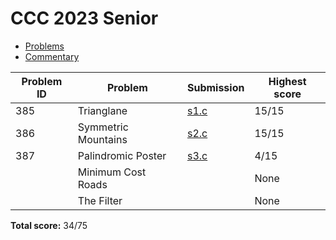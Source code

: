# CCC 2023 Senior

- [Problems](https://cemc.uwaterloo.ca/contests/computing/past_ccc_contests/2023/ccc/seniorEF.pdf)
- [Commentary](https://cemc.uwaterloo.ca/contests/computing/past_ccc_contests/2023/ccc/senior_commentaryEF.pdf)

| Problem ID | Problem             | Submission     | Highest score |
| ---------- | ------------------- | -------------- | ------------- |
| 385        | Trianglane          | [s1.c](./s1.c) | 15/15         |
| 386        | Symmetric Mountains | [s2.c](./s2.c) | 15/15         |
| 387        | Palindromic Poster  | [s3.c](./s3.c) | 4/15          |
|            | Minimum Cost Roads  |                | None          |
|            | The Filter          |                | None          |

**Total score:** 34/75
